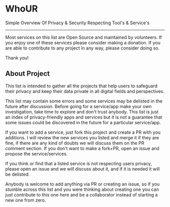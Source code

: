 # WhoUR
Simple Overview Of Privacy & Security Respecting Tool's & Service's

--------------------------------------------------------------------

Most services on this list are Open Source and maintained by volunteers. If you enjoy one of these services please consider making a donation. If you are able to contribute to any project in any way, please consider doing so.

Thank you!

## About Project
This list is intended to gather all the projects that help users to safeguard their privacy and keep their data private in all digital fields and perspectives.

This list may contain some errors and some services may be delisted in the future after discussion. Before going for a service/app make your own investigation, take time to explore and don't trust anybody. This list is just an index of privacy-friendly apps and services but it is not a guarantee that some issues could be discovered in the future for a particular service/app.

If you want to add a service, just fork this project and create a PR with you additions. I will review the new services you listed and merge it if they are fine, if there are any kind of doubts we will discuss them on the PR comment section. If you don't want to make a fork+PR, open an issue and propose the service/services.

If you think or find that a listed service is not respecting users privacy, please open an issue and we will discuss about it, and if it is needed it will be delisted.

Anybody is welcome to add anything via PR or creating an issue, so if you stumble across this list and you were thinking about creating one you can just contribute to this one here and be a collaborator instead of starting a new one from zero.
